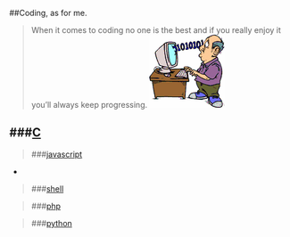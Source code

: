 ##Coding, as for me.

>When it comes to coding no one is the best and if you really enjoy it you’ll always keep progressing.
![coding](./coding.png)

###[C](./c) 
- 
> ###[javascript](./javascript)

- 

> ###[shell](./shell)

> ###[php](./php)

> ###[python](./python)


